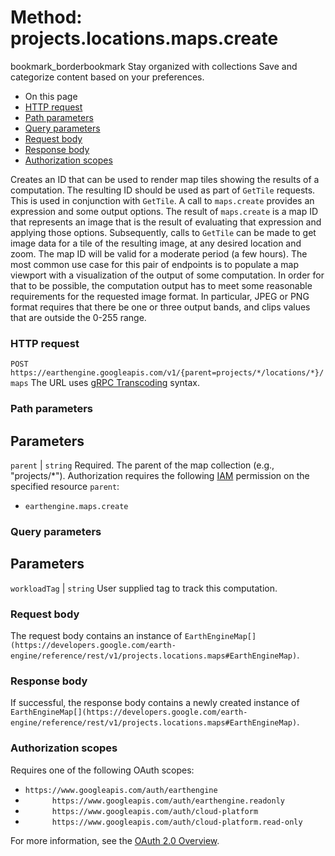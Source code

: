  
#  Method: projects.locations.maps.create 
bookmark_borderbookmark Stay organized with collections  Save and categorize content based on your preferences.
  * On this page
  * [HTTP request](https://developers.google.com/earth-engine/reference/rest/v1/projects.locations.maps/create#http-request)
  * [Path parameters](https://developers.google.com/earth-engine/reference/rest/v1/projects.locations.maps/create#path-parameters)
  * [Query parameters](https://developers.google.com/earth-engine/reference/rest/v1/projects.locations.maps/create#query-parameters)
  * [Request body](https://developers.google.com/earth-engine/reference/rest/v1/projects.locations.maps/create#request-body)
  * [Response body](https://developers.google.com/earth-engine/reference/rest/v1/projects.locations.maps/create#response-body)
  * [Authorization scopes](https://developers.google.com/earth-engine/reference/rest/v1/projects.locations.maps/create#authorization-scopes)


Creates an ID that can be used to render map tiles showing the results of a computation. The resulting ID should be used as part of `GetTile` requests.
This is used in conjunction with `GetTile`. A call to `maps.create` provides an expression and some output options. The result of `maps.create` is a map ID that represents an image that is the result of evaluating that expression and applying those options. Subsequently, calls to `GetTile` can be made to get image data for a tile of the resulting image, at any desired location and zoom. The map ID will be valid for a moderate period (a few hours).
The most common use case for this pair of endpoints is to populate a map viewport with a visualization of the output of some computation. In order for that to be possible, the computation output has to meet some reasonable requirements for the requested image format. In particular, JPEG or PNG format requires that there be one or three output bands, and clips values that are outside the 0-255 range.
### HTTP request
`POST https://earthengine.googleapis.com/v1/{parent=projects/*/locations/*}/maps`
The URL uses [gRPC Transcoding](https://google.aip.dev/127) syntax.
### Path parameters
Parameters  
---  
`parent` |  `string` Required. The parent of the map collection (e.g., "projects/*"). Authorization requires the following [IAM](https://cloud.google.com/iam/docs/) permission on the specified resource `parent`:
  * `earthengine.maps.create`

  
### Query parameters
Parameters  
---  
`workloadTag` |  `string` User supplied tag to track this computation.  
### Request body
The request body contains an instance of `EarthEngineMap[](https://developers.google.com/earth-engine/reference/rest/v1/projects.locations.maps#EarthEngineMap)`.
### Response body
If successful, the response body contains a newly created instance of `EarthEngineMap[](https://developers.google.com/earth-engine/reference/rest/v1/projects.locations.maps#EarthEngineMap)`.
### Authorization scopes
Requires one of the following OAuth scopes:
  * `https://www.googleapis.com/auth/earthengine`
  * `      https://www.googleapis.com/auth/earthengine.readonly`
  * `      https://www.googleapis.com/auth/cloud-platform`
  * `      https://www.googleapis.com/auth/cloud-platform.read-only`


For more information, see the [OAuth 2.0 Overview](https://developers.google.com/identity/protocols/OAuth2).
